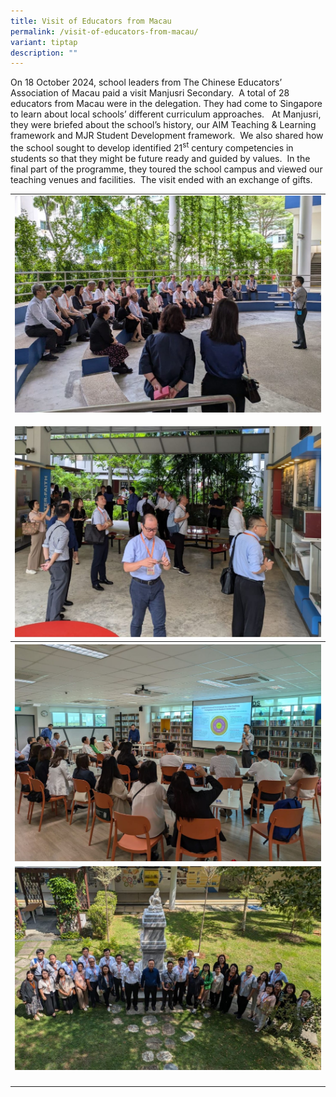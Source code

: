 ```yaml
---
title: Visit of Educators from Macau
permalink: /visit-of-educators-from-macau/
variant: tiptap
description: ""
---
```

<p>On 18 October 2024, school leaders from The Chinese Educators’ Association
of Macau paid a visit Manjusri Secondary.&nbsp; A total of 28 educators
from Macau were in the delegation. They had come to Singapore to learn
about local schools’ different curriculum approaches.&nbsp;&nbsp; At Manjusri,
they were briefed about the school’s history, our AIM Teaching &amp; Learning
framework and MJR Student Development framework.&nbsp; We also shared how
the school sought to develop identified 21<sup>st</sup> century competencies
in students so that they might be future ready and guided by values.&nbsp;
In the final part of the programme, they toured the school campus and viewed
our teaching venues and facilities.&nbsp; The visit ended with an exchange
of gifts.</p>
<table style="minWidth: 25px">
<colgroup>
<col>
</colgroup>
<tbody>
<tr>
<td rowspan="1" colspan="1">
<div class="isomer-image-wrapper">
<img style="width: 100%" height="auto" width="100%" alt="" src="/images/Spotlight/2024 Macau/Macau_1.jpg">
</div>
</td>
</tr>
<tr>
<td rowspan="1" colspan="1">
<p></p>
<div class="isomer-image-wrapper">
<img style="width: 100%" height="auto" width="100%" alt="" src="/images/Spotlight/2024 Macau/Macau_2.jpg">
</div>
</td>
</tr>
<tr>
<th rowspan="1" colspan="1">
<div class="isomer-image-wrapper">
<img style="width: 100%" height="auto" width="100%" alt="" src="/images/Spotlight/2024 Macau/Macau_3.jpg">
</div>
</th>
</tr>
<tr>
<td rowspan="1" colspan="1">
<div class="isomer-image-wrapper">
<img style="width: 100%" height="auto" width="100%" alt="" src="/images/Spotlight/2024 Macau/Macau_4.jpg">
</div>
</td>
</tr>
<tr>
<td rowspan="1" colspan="1">
<p></p>
</td>
</tr>
</tbody>
</table>
<p></p>